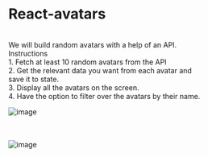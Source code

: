 # React-avatars
<br/>
We will build random avatars with a help of an API.
<br/>
Instructions <br/>
1. Fetch at least 10 random avatars from the API <br/>
2. Get the relevant data you want from each avatar and <br/>
save it to state. <br/>
3. Display all the avatars on the screen. <br/>
4. Have the option to filter over the avatars by their name. <br/>

![image](https://user-images.githubusercontent.com/127497841/235196043-d73b361a-8b08-4fd9-bf22-1b0debecdd8c.png)


<br/> <br/>
![image](https://user-images.githubusercontent.com/127497841/235196185-769856de-fe45-4523-b4a4-05e253e04f45.png)
